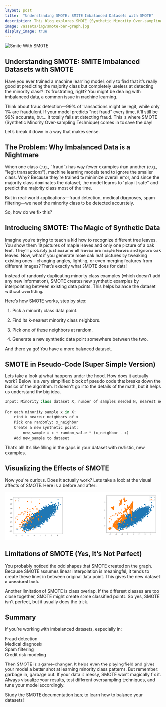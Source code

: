 ```yaml
---
layout: post
title:  "Understanding SMOTE: SMITE Imbalanced Datasets with SMOTE"
description: This blog explores SMOTE (Synthetic Minority Over-sampling Technique)—a powerful method for generating synthetic samples to balance datasets, improving model performance and fairness.
image: /assets/img/smote-bar-graph.jpg
display_image: true
---
```


![Smite With SMOTE](https://braydenhumpherys.github.io/Data-Grill-Blog/assets/images/smote-bar-graph.jpg)

## Understanding SMOTE: SMITE Imbalanced Datasets with SMOTE

Have you ever trained a machine learning model, only to find that it’s really good at predicting the majority class but completely useless at detecting the minority class? It’s frustrating, right? You might be dealing with imbalanced data, a common issue in machine learning.

Think about fraud detection—99% of transactions might be legit, while only 1% are fraudulent. If your model predicts "not fraud" every time, it'll still be 99% accurate, but… it totally fails at detecting fraud. This is where SMOTE (Synthetic Minority Over-sampling Technique) comes in to save the day!

Let’s break it down in a way that makes sense.

## **The Problem: Why Imbalanced Data is a Nightmare**

When one class (e.g., "fraud") has way fewer examples than another (e.g., "legit transactions"), machine learning models tend to ignore the smaller class. Why? Because they’re trained to minimize overall error, and since the majority class dominates the dataset, the model learns to "play it safe" and predict the majority class most of the time.

But in real-world applications—fraud detection, medical diagnoses, spam filtering—we need the minority class to be detected accurately.

So, how do we fix this?

## **Introducing SMOTE: The Magic of Synthetic Data**

Imagine you’re trying to teach a kid how to recognize different tree leaves. You show them 10 pictures of maple leaves and only one picture of a oak leaf. They’ll probably just assume all leaves are maple leaves and ignore oak leaves. Now, what if you generate more oak leaf pictures by tweaking existing ones—changing angles, lighting, or even merging features from different images? That’s exactly what SMOTE does for data!

Instead of randomly duplicating minority class examples (which doesn’t add any new information), SMOTE creates new synthetic examples by interpolating between existing data points. This helps balance the dataset without overfitting.

Here’s how SMOTE works, step by step:

1.  Pick a minority class data point.

2.  Find its k-nearest minority class neighbors.

3.  Pick one of these neighbors at random.

4.  Generate a new synthetic data point somewhere between the two.

And there ya go! You have a more balanced dataset.

## **SMOTE in Pseudo-Code (Super Simple Version)**

Lets take a look at what happens under the hood. How does it actually work? Below is a very simplified block of pseudo code that breaks down the basics of the algorithm. It doesn't go into the details of the math, but it helps us understand the big idea.

``` python
Input: Minority class dataset X, number of samples needed N, nearest neighbors k

For each minority sample x in X:
    Find k nearest neighbors of x
    Pick one randomly: x_neighbor
    Create a new synthetic point:
        new_sample = x + random_value * (x_neighbor - x)
    Add new_sample to dataset
```

That’s all! It’s like filling in the gaps in your dataset with realistic, new examples.

## **Visualizing the Effects of SMOTE**

Now you're curious. Does it actually work? Lets take a look at the visual affects of SMOTE. Here is a before and after:

![SMOTE Before & After](../assets/img/smote-visual2.png)

## **Limitations of SMOTE (Yes, It’s Not Perfect)**

You probably noticed the odd shapes that SMOTE created on the graph. Because SMOTE assumes linear interpolation is meaningful, it tends to create these lines in between original data point. This gives the new dataset a unnatural look.

Another limitation of SMOTE is class overlap. If the different classes are too close together, SMOTE might create some classified points. So yes, SMOTE isn't perfect, but it usually does the trick.

## **Summary**

If you’re working with imbalanced datasets, especially in:

Fraud detection\
Medical diagnosis\
Spam filtering\
Credit risk modeling

Then SMOTE is a game-changer. It helps even the playing field and gives your model a better shot at learning minority class patterns. But remember: garbage in, garbage out. If your data is messy, SMOTE won’t magically fix it. Always visualize your results, test different oversampling techniques, and tune your model accordingly.

Study the SMOTE documentation [here](https://imbalanced-learn.org/dev/references/generated/imblearn.over_sampling.SMOTE.html) to learn how to balance your datasets!
